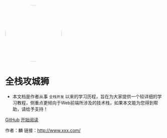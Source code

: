﻿﻿﻿﻿﻿﻿﻿﻿﻿﻿<img width="180px" style="border-radius: 50%" bor src="https://timgsa.baidu.com/timg?image&quality=80&size=b9999_10000&sec=1572418182972&di=a7670b3420c29db04e59211dcfdf4d12&imgtype=0&src=http%3A%2F%2Fpic2.zhimg.com%2Fv2-f290c11adf05f52263478c07edd4b375_1200x500.jpg"># 全栈攻城狮- 本文档是作者从事 ```全栈开发``` 以来的学习历程，旨在为大家提供一个较详细的学习教程，侧重点更倾向于Web前端所涉及的技术栈，如果本文能为您得到帮助，请给予支持！[GitHub](<https://github.com/Q-Angelo/Nodejs-Roadmap>)[开始阅读](README.md)作者：麟链接：http://www.xxx.com/